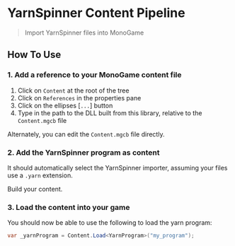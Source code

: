 ﻿# YarnSpinner Content Pipeline

> Import YarnSpinner files into MonoGame

## How To Use

### 1. Add a reference to your MonoGame content file

1. Click on `Content` at the root of the tree
2. Click on `References` in the properties pane
3. Click on the ellipses [`...`] button
4. Type in the path to the DLL built from this library, relative to the `Content.mgcb` file

Alternately, you can edit the `Content.mgcb` file directly.

### 2. Add the YarnSpinner program as content

It should automatically select the YarnSpinner importer, assuming your files use a `.yarn` extension.

Build your content.

### 3. Load the content into your game

You should now be able to use the following to load the yarn program:

```c#
var _yarnProgram = Content.Load<YarnProgram>("my_program");
```